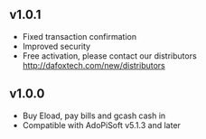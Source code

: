 ## v1.0.1
* Fixed transaction confirmation
* Improved security
* Free activation, please contact our distributors http://dafoxtech.com/new/distributors
  
## v1.0.0
* Buy Eload, pay bills and gcash cash in
* Compatible with AdoPiSoft v5.1.3 and later
